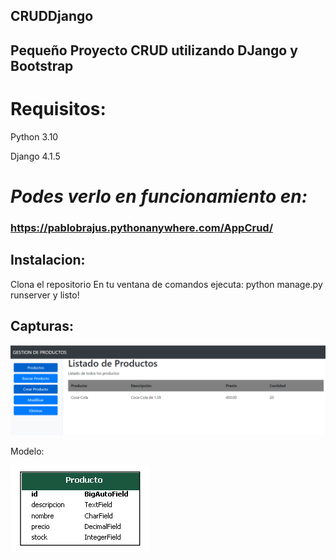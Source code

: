 ## CRUDDjango

## Pequeño Proyecto CRUD utilizando DJango y Bootstrap

# Requisitos: 

Python 3.10

Django 4.1.5

# *Podes verlo en funcionamiento en:*

### https://pablobrajus.pythonanywhere.com/AppCrud/

## Instalacion:

Clona el repositorio 
En tu ventana de comandos ejecuta:
python manage.py runserver y listo!

## Capturas:

![Imagen1](https://github.com/pablobrajus/imagenes/blob/main/Captura1.PNG?raw=true)



Modelo:

![Imagen2](https://github.com/pablobrajus/imagenes/blob/main/modelos.png?raw=true)
